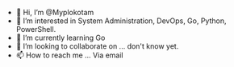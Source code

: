- 👋 Hi, I’m @Myplokotam
- 👀 I’m interested in System Administration, DevOps, Go, Python, PowerShell.
- 🌱 I’m currently learning Go
- 💞️ I’m looking to collaborate on ... don't know yet.
- 📫 How to reach me ... Via email

<!---
Myplokotam/Myplokotam is a ✨ special ✨ repository because its `README.md` (this file) appears on your GitHub profile.
You can click the Preview link to take a look at your changes.
--->
